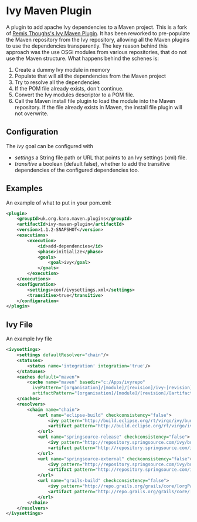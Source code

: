 # Ivy Maven Plugin

A plugin to add apache Ivy dependencies to a Maven project. This is a fork of [Remis Thoughs's Ivy Maven Plugin](https://github.com/remis-thoughts/ivy-maven-plugin). It has been reworked to pre-populate the Maven repository
from the Ivy repository, allowing all the Maven plugins to use the dependencies transparently. The key reason
behind this approach was the use OSGi modules from various repositories, that do not use the Maven structure.
What happens behind the schenes is:
1. Create a dummy Ivy module in memory
2. Populate that will all the dependencies from the Maven project
3. Try to resolve all the dependencies
4. If the POM file already exists, don't continue.
5. Convert the Ivy modules descriptor to a POM file.
6. Call the Maven install file plugin to load the module into the Maven repository. If the file already exists in Maven, the install file plugin will not overwrite.

## Configuration

The *ivy* goal can be configured with

- *settings* a String file path or URL that points to an Ivy settings (xml) file.
- *transitive* a boolean (default false), whether to add the transitive dependencies of the configured dependencies too.

## Examples 

An example of what to put in your pom.xml:

```xml
<plugin>
	<groupId>uk.org.kano.maven.plugins</groupId>
	<artifactId>ivy-maven-plugin</artifactId>
	<version>1.1.2-SNAPSHOT</version>
	<executions>
		<execution>
			<id>add-dependencies</id>
			<phase>initialize</phase>
			<goals>
				<goal>ivy</goal>
			</goals>
		</execution>
	</executions>
	<configuration>
		<settings>conf/ivysettings.xml</settings>
		<transitive>true</transitive>
	</configuration>		
</plugin>
```

## Ivy File

An example Ivy file

```xml
<ivysettings>
	<settings defaultResolver="chain"/>
	<statuses>
		<status name='integration' integration='true'/>
	</statuses>
	<caches default="maven">
		<cache name="maven" basedir="c:/Apps/ivyrepo"
	  	  ivyPattern="[organisation]/[module]/[revision]/ivy-[revision].xml"
		  artifactPattern="[organisation]/[module]/[revision]/[artifact]-[revision].[ext]"/>
	</caches>
	<resolvers>
		<chain name="chain">
			<url name="eclipse-build" checkconsistency="false">
				<ivy pattern="http://build.eclipse.org/rt/virgo/ivy/bundles/release/[organisation]/[module]/[revision]/ivy-[revision].xml" />
				<artifact pattern="http://build.eclipse.org/rt/virgo/ivy/bundles/release/[organisation]/[module]/[revision]/[artifact]-[revision].[ext]" />
			</url>
			<url name="springsource-release" checkconsistency="false">
				<ivy pattern="http://repository.springsource.com/ivy/bundles/release/[organisation]/[module]/[revision]/[artifact]-[revision].[ext]" />
				<artifact pattern="http://repository.springsource.com/ivy/bundles/release/[organisation]/[module]/[revision]/[artifact]-[revision].[ext]" />
			</url>
			<url name="springsource-external" checkconsistency="false">
				<ivy pattern="http://repository.springsource.com/ivy/bundles/external/[organisation]/[module]/[revision]/[artifact]-[revision].[ext]" />
				<artifact pattern="http://repository.springsource.com/ivy/bundles/external/[organisation]/[module]/[revision]/[artifact]-[revision].[ext]" />
			</url>
			<url name="grails-build" checkconsistency="false">
				<ivy pattern="http://repo.grails.org/grails/core/[orgPath]/[module]/[revision]/ivy-[revision].xml" />
				<artifact pattern="http://repo.grails.org/grails/core/[orgPath]/[module]/[revision]/[artifact]-[revision].[ext]" />
			</url>
		</chain>
	</resolvers>
</ivysettings>
```

